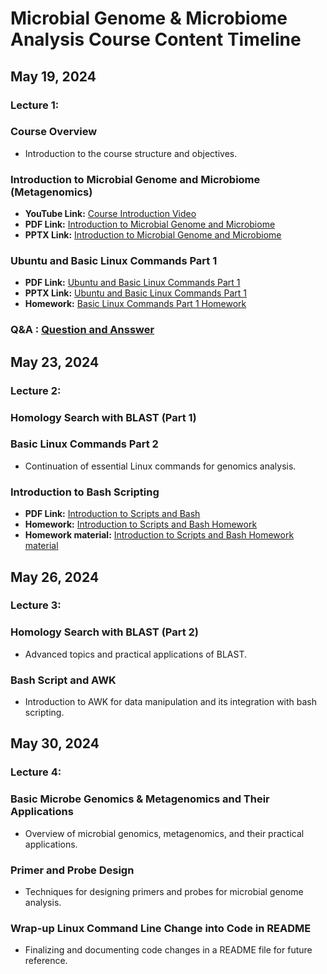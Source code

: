 # Microbial Genome & Microbiome Analysis Course Content Timeline

## May 19, 2024
### Lecture 1: 
### Course Overview
- Introduction to the course structure and objectives.

### Introduction to Microbial Genome and Microbiome (Metagenomics)
- **YouTube Link:** [Course Introduction Video](https://www.youtube.com/watch?v=8anbZFD0kwg)
- **PDF Link:** [Introduction to Microbial Genome and Microbiome](https://github.com/UeenHuynh/MGMA_2024/blob/main/lecture%201/Introduction_to_Microbial_Genome_and_Microbiome_20240519.pdf)
- **PPTX Link:** [Introduction to Microbial Genome and Microbiome](https://github.com/UeenHuynh/MGMA_2024/blob/main/lecture%201/Introduction_to_Microbial_Genome_and_Microbiome_20240519.pptx)

### Ubuntu and Basic Linux Commands Part 1
- **PDF Link:** [Ubuntu and Basic Linux Commands Part 1](https://github.com/UeenHuynh/MGMA_2024/blob/main/lecture%201/Ubuntu_and_basic_Linux_commmands_part1%20.pdf)
- **PPTX Link:** [Ubuntu and Basic Linux Commands Part 1](https://github.com/UeenHuynh/MGMA_2024/blob/main/lecture%201/Ubuntu_and_basic_Linux_commmands_part1.pptx)
- **Homework:** [Basic Linux Commands Part 1 Homework](https://github.com/UeenHuynh/MGMA_2024/blob/main/lecture%201/Homework_basic_Linux_commands_part1.pdf)
### **Q&A** : [Question and Ansswer](https://github.com/UeenHuynh/MGMA_2024/blob/main/lecture%201/Questions%26Answers.md)

## May 23, 2024
### Lecture 2: 
### Homology Search with BLAST (Part 1)

### Basic Linux Commands Part 2
- Continuation of essential Linux commands for genomics analysis.

### Introduction to Bash Scripting
- **PDF Link:** [Introduction to Scripts and Bash](https://github.com/UeenHuynh/MGMA_2024/blob/main/lecture2/Introduction%20to%20bash%20script%20(1)%20and%20(2).pdf)
- **Homework:** [Introduction to Scripts and Bash Homework](https://github.com/UeenHuynh/MGMA_2024/blob/main/lecture2/%5B2%5D%20Bash%20script%20(1)%20Homework.pdf)
- **Homework material:** [Introduction to Scripts and Bash Homework material]((https://github.com/UeenHuynh/MGMA_2024/tree/main/lecture2/Script)(https://github.com/UeenHuynh/MGMA_2024/tree/main/lecture2/material))

## May 26, 2024
### Lecture 3: 
### Homology Search with BLAST (Part 2)
- Advanced topics and practical applications of BLAST.

### Bash Script and AWK
- Introduction to AWK for data manipulation and its integration with bash scripting.

## May 30, 2024
### Lecture 4: 
### Basic Microbe Genomics & Metagenomics and Their Applications
- Overview of microbial genomics, metagenomics, and their practical applications.

### Primer and Probe Design
- Techniques for designing primers and probes for microbial genome analysis.

### Wrap-up Linux Command Line Change into Code in README
- Finalizing and documenting code changes in a README file for future reference.


